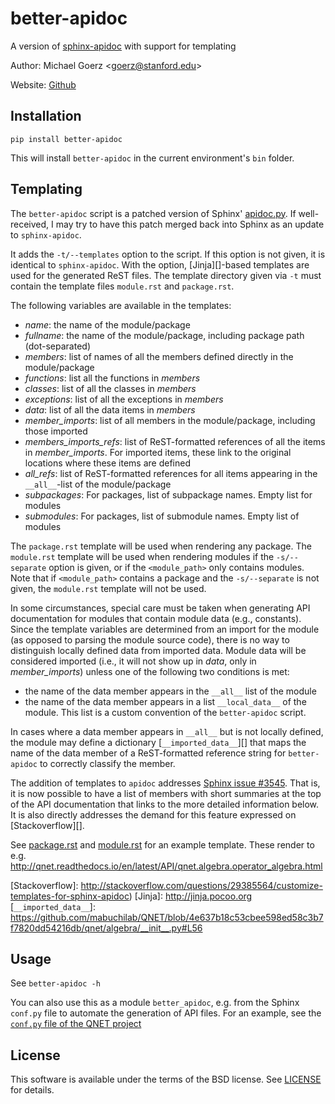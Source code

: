 # better-apidoc #

A version of [sphinx-apidoc][] with support for templating

Author: Michael Goerz <<goerz@stanford.edu>>

Website: [Github][]

[Github]: https://github.com/goerz/better-apidoc#better-apidoc
[sphinx-apidoc]: http://www.sphinx-doc.org/en/stable/man/sphinx-apidoc.html


## Installation ##

    pip install better-apidoc

This will install `better-apidoc` in the current environment's `bin` folder.

[virtualenv]: http://docs.python-guide.org/en/latest/dev/virtualenvs/
[pipsi]: https://github.com/mitsuhiko/pipsi#pipsi
[conda env]: http://conda.pydata.org/docs/using/envs.html

## Templating ##

The `better-apidoc` script is a patched version of Sphinx' [apidoc.py][]. If
well-received, I may try to have this patch merged back into Sphinx as an update
to `sphinx-apidoc`.

It adds the `-t/--templates` option to the script. If this option is not given,
it is identical to `sphinx-apidoc`. With the option, [Jinja][]-based templates
are used for the generated ReST files. The template directory given via `-t`
must contain the template files `module.rst` and `package.rst`.

The following variables are available in the templates:

* *name*: the name of the module/package
* *fullname*: the name of the module/package, including package path
  (dot-separated)
* *members*: list of names of all the members defined directly in the
  module/package
* *functions*: list all the functions in *members*
* *classes*: list of all the classes in *members*
* *exceptions*: list of all the exceptions in *members*
* *data*: list of all the data items in *members*
* *member_imports*: list of all members in the module/package, including those
  imported
* *members_imports_refs*: list of ReST-formatted references of all the items in
  *member_imports*. For imported items, these link to the original locations
  where these items are defined
* *all_refs*: list of ReST-formatted references for all items appearing in the
  `__all__`-list of the module/package
* *subpackages*: For packages, list of subpackage names. Empty list for modules
* *submodules*: For packages, list of submodule names. Empty list of modules

The `package.rst` template will be used when rendering any package. The
`module.rst` template will be used when rendering modules if the
`-s/--separate` option is given, or if the `<module_path>` only contains
modules. Note that if `<module_path>` contains a package and the `-s/--separate`
is not given, the `module.rst` template will not be used.

In some circumstances, special care must be taken when generating API
documentation for modules that contain module data (e.g., constants). Since the
template variables are determined from an import for the module (as opposed to
parsing the module source code), there is no way to distinguish locally defined
data from imported data. Module data will be considered imported (i.e., it will
not show up in *data*, only in *member_imports*) unless one of the following two
conditions is met:

* the name of the data member appears in the `__all__` list of the module
* the name of the data member appears in a list `__local_data__` of the
  module. This list is a custom convention of the `better-apidoc` script.

In cases where a data member appears in `__all__` but is not locally defined,
the module may define a dictionary [`__imported_data__`][] that maps the name of the
data member of a ReST-formatted reference string for `better-apidoc` to
correctly classify the member.

The addition of templates to `apidoc` addresses [Sphinx issue #3545][]. That is, it
is now possible to have a list of members with short summaries at the top of the
API documentation that links to the more detailed information below.
It is also directly addresses the demand for this feature expressed on
[Stackoverflow][].

See
[package.rst](https://github.com/mabuchilab/QNET/blob/develop/docs/_templates/package.rst)
and
[module.rst](https://github.com/mabuchilab/QNET/blob/develop/docs/_templates/module.rst)
for an example template. These render to e.g.
<http://qnet.readthedocs.io/en/latest/API/qnet.algebra.operator_algebra.html>


[Sphinx issue #3545]: https://github.com/sphinx-doc/sphinx/issues/3545
[apidoc.py]: https://github.com/sphinx-doc/sphinx/blob/master/sphinx/apidoc.py
[Stackoverflow]: http://stackoverflow.com/questions/29385564/customize-templates-for-sphinx-apidoc)
[Jinja]: http://jinja.pocoo.org
[`__imported_data__`]: https://github.com/mabuchilab/QNET/blob/4e637b18c53cbee598ed58c3b7f7820dd54216db/qnet/algebra/__init__.py#L56


## Usage ##

See `better-apidoc -h`

You can also use this as a module `better_apidoc`, e.g. from the Sphinx
`conf.py` file to automate the generation of API files. For an example, see the
[`conf.py` file of the QNET project][QNETconf]

[QNETconf]: https://github.com/mabuchilab/QNET/blob/8cb1775396b1ceab69a498001cef33d063344f9d/docs/conf.py#L35


## License ##

This software is available under the terms of the BSD license. See [LICENSE][]
for details.

[LICENSE]: LICENSE
